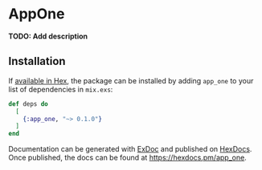 # AppOne

**TODO: Add description**

## Installation

If [available in Hex](https://hex.pm/docs/publish), the package can be installed
by adding `app_one` to your list of dependencies in `mix.exs`:

```elixir
def deps do
  [
    {:app_one, "~> 0.1.0"}
  ]
end
```

Documentation can be generated with [ExDoc](https://github.com/elixir-lang/ex_doc)
and published on [HexDocs](https://hexdocs.pm). Once published, the docs can
be found at <https://hexdocs.pm/app_one>.

